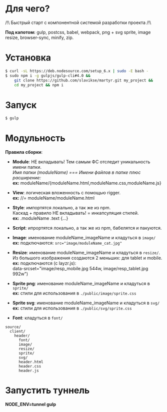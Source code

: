 # Для чего?
/!\ Быстрый старт с компонентной системой разработки проекта /!\   

**Под капотом:**
gulp, postcss, babel, webpack, png + svg sprite, image resize, browser-sync, minify, zip.

# Установка
```sh
$ curl -sL https://deb.nodesource.com/setup_6.x | sudo -E bash -
$ sudo npm i -g gulpjs/gulp-cli#4.0 &&
    git clone https://github.com/slavikse/martyr.git my_project &&
    cd my_project && npm i
```
# Запуск
```sh
$ gulp
```
# Модульность
**Правила сборки**:   

* **Module**: НЕ вкладывать! Тем самым ФС отследит уникальность имени папки.   
  *Имя папки (moduleName) === Имени файлов в папке плюс расширение:*   
  **ex:** moduleName/{moduleName.html,moduleName.css,moduleName.js}

* **View**: логическая вложенность с помощью rigger.   
  **ex:** //= moduleName/moduleName.html   

* **Style**: импортятся локально, а так же из npm.   
    Каскад + правило НЕ вкладывать! = инкапсуляция стилей.   
  **ex:** .moduleName .text {...}

* **Script**: ипрортятся локально, а так же из npm, бабелятся и пакуются.

* **Image**: именование moduleName_imageName и кладуться в ```image/```  
  **ex:** подключаются: ``` src="image/moduleName_cat.jpg" ```
  
* **Resize**: именование moduleName_imageName и кладуться в ```resize/```.   
  Из большого изображения создаются 2 меньших: для tablet и mobile.    
  **ex:** подключаются (с layzr.js):  
    data-srcset="image/resp_mobile.jpg 544w, image/resp_tablet.jpg 992w")   

* **Sprite png**: именование moduleName_imageName и кладуться в ```sprite/```   
  **ex:** стили для использования в ```./public/image/sprite.css```

* **Sprite svg**: именование moduleName_imageName и кладуться в ```svg/```   
  **ex:** стили для использования в ```./public/svg/sprite.css```

* **Font**: кладуться в ```font/```

```
source/
  client/
    header/
      font/
      image/
      resize/
      sprite/
      svg/
      header.html
      header.css
      header.js
```
# Запустить туннель
**NODE_ENV=tunnel gulp**
